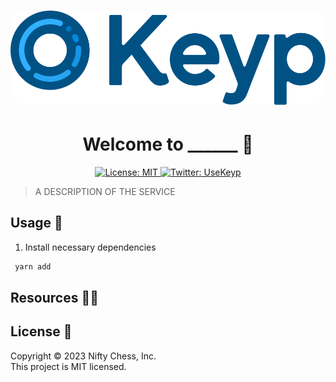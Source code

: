<h1 align="center"><img width="600" style="border-radius: 30px;" src="https://raw.githubusercontent.com/UseKeyp/.github/main/Keyp-Logo-Color.svg"/></h1>
<h1 align="center">Welcome to ______ 👋</h1>
<p align="center">
  <a href="#" target="_blank">
    <img alt="License: MIT" src="https://img.shields.io/badge/License-MIT-blue.svg" />
  </a>
  <a href="https://twitter.com/UseKeyp" target="_blank">
    <img alt="Twitter: UseKeyp" src="https://img.shields.io/twitter/follow/UseKeyp.svg?style=social" />
  </a>
</p>

> A DESCRIPTION OF THE SERVICE

## Usage 📖

1. Install necessary dependencies

```bash
 yarn add
```

## Resources 🧑‍💻

## License 📝

Copyright © 2023 Nifty Chess, Inc.<br />
This project is MIT licensed.

[sponsor-keyp]: https://UseKeyp.com
